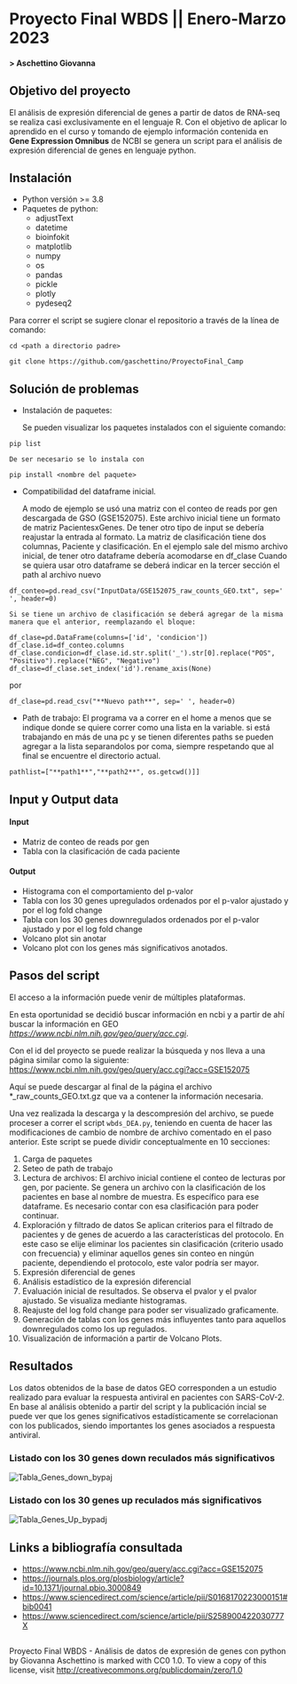 # **Proyecto Final WBDS** || Enero-Marzo 2023
#### > Aschettino Giovanna

## Objetivo del proyecto
El análisis de expresión diferencial de genes a partir de datos de RNA-seq se realiza casi exclusivamente en el lenguaje R. Con el objetivo de aplicar lo aprendido en el curso y tomando de ejemplo información contenida en **Gene Expression Omnibus** de NCBI se genera un script para el análisis de expresión diferencial de genes en lenguaje python. 

## Instalación
* Python versión >= 3.8
* Paquetes de python:
  * adjustText
  * datetime
  * bioinfokit
  * matplotlib
  * numpy
  * os
  * pandas
  * pickle
  * plotly
  * pydeseq2

Para correr el script se sugiere clonar el repositorio a través de la línea de comando:

```
cd <path a directorio padre>
```
```
git clone https://github.com/gaschettino/ProyectoFinal_Camp
```

## Solución de problemas

- Instalación de paquetes:

    Se pueden visualizar los paquetes instalados con el siguiente comando:

```pip list```

    De ser necesario se lo instala con 

```pip install <nombre del paquete>```

- Compatibilidad del dataframe inicial.

    A modo de ejemplo se usó una matriz con el conteo de reads por gen descargada de GSO (GSE152075). Este archivo inicial tiene un formato de matriz PacientesxGenes. De tener otro tipo de input se debería reajustar la entrada al formato.
    La matriz de clasificación tiene dos columnas, Paciente y clasificación. En el ejemplo sale del mismo archivo inicial, de tener otro dataframe debería acomodarse en df_clase
    Cuando se quiera usar otro dataframe se deberá indicar en la tercer sección el path al archivo nuevo
    
```
df_conteo=pd.read_csv("InputData/GSE152075_raw_counts_GEO.txt", sep=' ', header=0)
```
    Si se tiene un archivo de clasificación se deberá agregar de la misma manera que el anterior, reemplazando el bloque:
```
df_clase=pd.DataFrame(columns=['id', 'condicion'])
df_clase.id=df_conteo.columns
df_clase.condicion=df_clase.id.str.split('_').str[0].replace("POS", "Positivo").replace("NEG", "Negativo")
df_clase=df_clase.set_index('id').rename_axis(None)
```
por
```
df_clase=pd.read_csv("**Nuevo path**", sep=' ', header=0)
```

- Path de trabajo:
El programa va a correr en el home a menos que se indique donde se quiere correr como una lista en la variable. si está trabajando en más de una pc y se tienen diferentes paths se pueden agregar a la lista separandolos por coma, siempre respetando que al final se encuentre el directorio actual. 

```pathlist=["**path1**","**path2**", os.getcwd()]]```


## Input y Output data

#### Input
- Matriz de conteo de reads por gen
- Tabla con la clasificación de cada paciente

#### Output
- Histograma con el comportamiento del p-valor
- Tabla con los 30 genes upregulados ordenados por el p-valor ajustado y por el log fold change
- Tabla con los 30 genes downregulados ordenados por el p-valor ajustado y por el log fold change
- Volcano plot sin anotar
- Volcano plot con los genes más significativos anotados.

## Pasos del script

El acceso a la información puede venir de múltiples plataformas. 

En esta oportunidad se decidió buscar información en ncbi y a partir de ahí buscar la información en GEO _https://www.ncbi.nlm.nih.gov/geo/query/acc.cgi_. 

Con el id del proyecto se puede realizar la búsqueda y nos lleva a una página similar como la siguiente: 
https://www.ncbi.nlm.nih.gov/geo/query/acc.cgi?acc=GSE152075

Aquí se puede descargar al final de la página el archivo *_raw_counts_GEO.txt.gz que va a contener la información necesaria.

Una vez realizada la descarga y la descompresión del archivo, se puede proceser a correr el script ```wbds_DEA.py```, teniendo en cuenta de hacer las modificaciones de cambio de nombre de archivo comentado en el paso anterior. Este script se puede dividir conceptualmente en 10 secciones:
1. Carga de paquetes
2. Seteo de path de trabajo
3. Lectura de archivos:
  El archivo inicial contiene el conteo de lecturas por gen, por paciente.
  Se genera un archivo con la clasificación de los pacientes en base al nombre de muestra. Es específico para ese dataframe. Es necesario contar con esa clasificación para poder continuar.
4. Exploración y filtrado de datos
  Se aplican criterios para el filtrado de pacientes y de genes de acuerdo a las características del protocolo. 
  En este caso se elije eliminar los pacientes sin clasificación (criterio usado con frecuencia) y eliminar aquellos genes sin conteo en ningún paciente, dependiendo el protocolo, este valor podría ser mayor.
5. Expresión diferencial de genes
6. Análisis estadístico de la expresión diferencial
7. Evaluación inicial de resultados.
  Se observa el pvalor y el pvalor ajustado. Se visualiza mediante histogramas.
8. Reajuste del log fold change para poder ser visualizado graficamente.
9. Generación de tablas con los genes más influyentes tanto para aquellos downregulados como los up regulados.
10. Visualización de información a partir de Volcano Plots. 

## Resultados

Los datos obtenidos de la base de datos GEO corresponden a un estudio realizado para evaluar la respuesta antiviral en pacientes con SARS-CoV-2.
En base al análisis obtenido a partir del script y la publicación incial se puede ver que los genes significativos estadísticamente se correlacionan con los publicados, siendo importantes los genes asociados a respuesta antiviral.

### Listado con los 30 genes down reculados más significativos

![Tabla_Genes_down_bypaj](https://user-images.githubusercontent.com/54379644/224775418-af4eb28a-9531-47db-8fc0-3094b5623c59.png)

### Listado con los 30 genes up reculados más significativos

![Tabla_Genes_Up_bypadj](https://user-images.githubusercontent.com/54379644/224775442-bad27b0c-7a8f-4221-a2b7-4a03fb39f884.png)


## Links a bibliografía consultada

- https://www.ncbi.nlm.nih.gov/geo/query/acc.cgi?acc=GSE152075
- https://journals.plos.org/plosbiology/article?id=10.1371/journal.pbio.3000849
- https://www.sciencedirect.com/science/article/pii/S0168170223000151#bib0041
- https://www.sciencedirect.com/science/article/pii/S258900422030777X

##
Proyecto Final WBDS - Análisis de datos de expresión de genes con python by Giovanna Aschettino is marked with CC0 1.0. To view a copy of this license, visit http://creativecommons.org/publicdomain/zero/1.0

